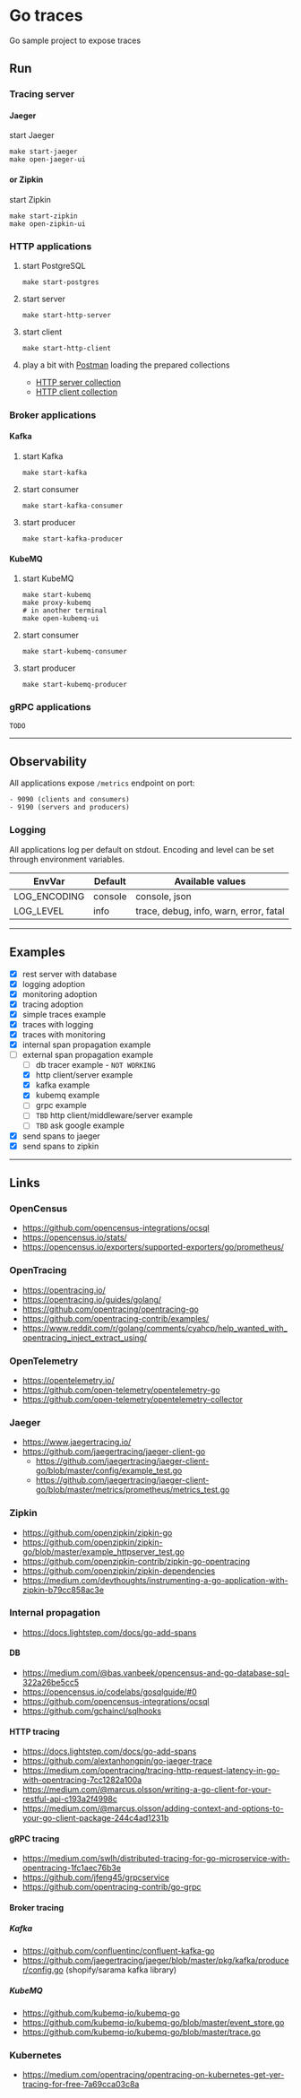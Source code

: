 
# Go traces

Go sample project to expose traces

## Run

### Tracing server

#### Jaeger

start Jaeger
```shell script
make start-jaeger
make open-jaeger-ui
```

#### or Zipkin

start Zipkin
```shell script
make start-zipkin
make open-zipkin-ui
```

### HTTP applications

1. start PostgreSQL
    ```shell script
    make start-postgres
    ```

2. start server
    ```shell script
    make start-http-server
    ```

3. start client
    ```shell script
    make start-http-client
    ```

4. play a bit with [Postman](https://www.postman.com/) loading the prepared collections
    - [HTTP server collection](http-server/postman/postman_collection.json)
    - [HTTP client collection](http-client/postman/postman_collection.json)

### Broker applications

#### Kafka

1. start Kafka
    ```shell script
    make start-kafka
    ```

2. start consumer
    ```shell script
    make start-kafka-consumer
    ```

3. start producer
    ```shell script
    make start-kafka-producer
    ```

#### KubeMQ

1. start KubeMQ
    ```shell script
    make start-kubemq
    make proxy-kubemq
    # in another terminal
    make open-kubemq-ui
    ```

2. start consumer
    ```shell script
    make start-kubemq-consumer
    ```

3. start producer
    ```shell script
    make start-kubemq-producer
    ```

### gRPC applications

`TODO`

---

## Observability

All applications expose `/metrics` endpoint on port:

    - 9090 (clients and consumers)
    - 9190 (servers and producers)

### Logging

All applications log per default on stdout. Encoding and level can be set through environment variables.

| EnvVar | Default | Available values |
| --- | --- | --- |
| LOG_ENCODING | console | console, json |
| LOG_LEVEL | info | trace, debug, info, warn, error, fatal |

---

## Examples

- [x] rest server with database
- [x] logging adoption
- [x] monitoring adoption
- [x] tracing adoption
- [x] simple traces example
- [x] traces with logging
- [x] traces with monitoring
- [x] internal span propagation example
- [ ] external span propagation example
    - [ ] db tracer example - `NOT WORKING`
    - [x] http client/server example
    - [x] kafka example
    - [x] kubemq example
    - [ ] grpc example
    - [ ] `TBD` http client/middleware/server example
    - [ ] `TBD` ask google example
- [x] send spans to jaeger
- [x] send spans to zipkin

---

## Links

### OpenCensus
- https://github.com/opencensus-integrations/ocsql
- https://opencensus.io/stats/
- https://opencensus.io/exporters/supported-exporters/go/prometheus/

### OpenTracing
- https://opentracing.io/
- https://opentracing.io/guides/golang/
- https://github.com/opentracing/opentracing-go
- https://github.com/opentracing-contrib/examples/
- https://www.reddit.com/r/golang/comments/cyahcp/help_wanted_with_opentracing_inject_extract_using/

### OpenTelemetry
- https://opentelemetry.io/
- https://github.com/open-telemetry/opentelemetry-go
- https://github.com/open-telemetry/opentelemetry-collector

### Jaeger
- https://www.jaegertracing.io/
- https://github.com/jaegertracing/jaeger-client-go
    - https://github.com/jaegertracing/jaeger-client-go/blob/master/config/example_test.go
    - https://github.com/jaegertracing/jaeger-client-go/blob/master/metrics/prometheus/metrics_test.go

### Zipkin
- https://github.com/openzipkin/zipkin-go
- https://github.com/openzipkin/zipkin-go/blob/master/example_httpserver_test.go
- https://github.com/openzipkin-contrib/zipkin-go-opentracing
- https://github.com/openzipkin/zipkin-dependencies
- https://medium.com/devthoughts/instrumenting-a-go-application-with-zipkin-b79cc858ac3e

### Internal propagation
- https://docs.lightstep.com/docs/go-add-spans

#### DB
- https://medium.com/@bas.vanbeek/opencensus-and-go-database-sql-322a26be5cc5
- https://opencensus.io/codelabs/gosqlguide/#0
- https://github.com/opencensus-integrations/ocsql
- https://github.com/gchaincl/sqlhooks

#### HTTP tracing
- https://docs.lightstep.com/docs/go-add-spans
- https://github.com/alextanhongpin/go-jaeger-trace
- https://medium.com/opentracing/tracing-http-request-latency-in-go-with-opentracing-7cc1282a100a
- https://medium.com/@marcus.olsson/writing-a-go-client-for-your-restful-api-c193a2f4998c
- https://medium.com/@marcus.olsson/adding-context-and-options-to-your-go-client-package-244c4ad1231b

#### gRPC tracing
- https://medium.com/swlh/distributed-tracing-for-go-microservice-with-opentracing-1fc1aec76b3e
- https://github.com/jfeng45/grpcservice
- https://github.com/opentracing-contrib/go-grpc

#### Broker tracing
##### Kafka
- https://github.com/confluentinc/confluent-kafka-go
- https://github.com/jaegertracing/jaeger/blob/master/pkg/kafka/producer/config.go (shopify/sarama kafka library)
##### KubeMQ
- https://github.com/kubemq-io/kubemq-go
- https://github.com/kubemq-io/kubemq-go/blob/master/event_store.go
- https://github.com/kubemq-io/kubemq-go/blob/master/trace.go

### Kubernetes
- https://medium.com/opentracing/opentracing-on-kubernetes-get-yer-tracing-for-free-7a69cca03c8a
